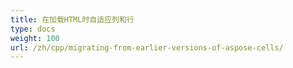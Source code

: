 ```yaml
---
title: 在加载HTML时自适应列和行
type: docs
weight: 100
url: /zh/cpp/migrating-from-earlier-versions-of-aspose-cells/
---
```

